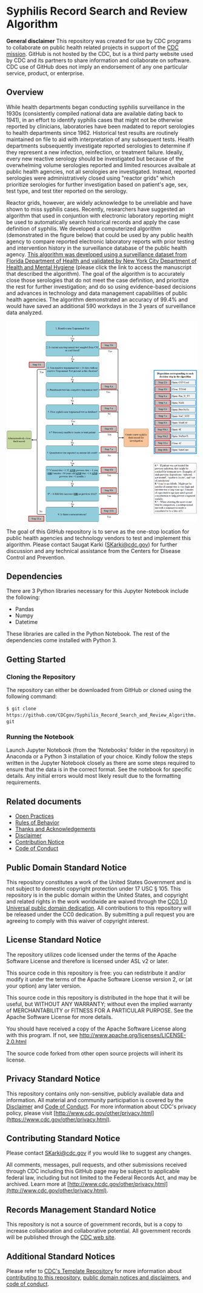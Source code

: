 # Syphilis Record Search and Review Algorithm

**General disclaimer** This repository was created for use by CDC programs to collaborate on public health related projects in support of the [CDC mission](https://www.cdc.gov/about/organization/mission.htm).  GitHub is not hosted by the CDC, but is a third party website used by CDC and its partners to share information and collaborate on software. CDC use of GitHub does not imply an endorsement of any one particular service, product, or enterprise. 

## Overview

While health departments began conducting syphilis surveillance in the 1930s (consistently compiled national data are available dating back to 1941), in an effort to identify syphilis cases that might not be otherwise reported by clinicians, laboratories have been madated to report serologies to health departments since 1962. Historical test results are routinely maintained on file to aid with interpretation of any subsequent tests. Health departments subsequently investigate reported serologies to determine if they represent a new infection, reinfection, or treatment failure. Ideally, every new reactive serology should be investigated but because of the overwhelming volume serologies reported and limited resources avaibale at public health agencies, not all serologies are investigated. Instead, reported serologies were administratively closed using "reactor grids"  which prioritize serologies for further investigation based on patient's age, sex, test type, and test titer reported on the serology.

Reactor grids, however, are widely acknowledge to be unreliable and have shown to miss syphilis cases. Recently, researchers have suggested an algorithm that used in conjuntion with electronic laboratory reporting might be used to automatically search historical records and apply the case definition of syphilis. We developed a computerized algorithm (demonstrated in the figure below) that could be used by any public health agency to compare reported electronic laboratory reports with prior testing and intervention history in the surveillance database of the public health agency. [This algorithm was developed using a surveillance dataset from Florida Department of Health and validated by New York City Department of Health and Mental Hygiene](https://journals.lww.com/stdjournal/Citation/2022/01000/Automating_Case_Reporting_of_Chlamydia_and.8.aspx) (please click the link to access the manuscript that described the algorithm). The goal of the algorithm is to accurately close those serologies that do not meet the case definition, and prioritize the rest for further investigation; and do so using evidence-based decisions and advances in technology and data management capabilities of public health agencies. The algorithm demonstrated an accuracy of 99.4% and would have saved an additional 590 workdays in the 3 years of surveillance data analyzed.

![algorithm image](https://github.com/CDCgov/Syphilis_Record_Search_and_Review_Algorithm/blob/master/algorithm_manuscript_revised.png)

The goal of this GitHub repository is to serve as the one-stop location for public health agencies and technology vendors to test and implement this algorithm. Please contact Saugat Karki (SKarki@cdc.gov) for further discussion and any technical assistance from the Centers for Disease Control and Prevention. 
## Dependencies

There are 3 Python libraries necessary for this Jupyter Notebook include the following:

* Pandas
* Numpy
* Datetime

These libraries are called in the Python Notebook. The rest of the dependencies come installed with Python 3.

## Getting Started

### Cloning the Repository

The repository can either be downloaded from GitHub or cloned using the following command:

`$ git clone https://github.com/CDCgov/Syphilis_Record_Search_and_Review_Algorithm.git`

### Running the Notebook

Launch Jupyter Notebook (from the 'Notebooks' folder in the repository) in Anaconda or a Python 3 installation of your choice. Kindly follow the steps written in the Jupyter Notebook closely as there are some steps required to ensure that the data is in the correct format. See the notebook for specific details. Any initial errors would most likely result due to the formatting requirements.

## Related documents

* [Open Practices](open_practices.md)
* [Rules of Behavior](rules_of_behavior.md)
* [Thanks and Acknowledgements](thanks.md)
* [Disclaimer](DISCLAIMER.md)
* [Contribution Notice](CONTRIBUTING.md)
* [Code of Conduct](code-of-conduct.md)

## Public Domain Standard Notice
This repository constitutes a work of the United States Government and is not
subject to domestic copyright protection under 17 USC § 105. This repository is in
the public domain within the United States, and copyright and related rights in
the work worldwide are waived through the [CC0 1.0 Universal public domain dedication](https://creativecommons.org/publicdomain/zero/1.0/).
All contributions to this repository will be released under the CC0 dedication. By
submitting a pull request you are agreeing to comply with this waiver of
copyright interest.

## License Standard Notice
The repository utilizes code licensed under the terms of the Apache Software
License and therefore is licensed under ASL v2 or later.

This source code in this repository is free: you can redistribute it and/or modify it under
the terms of the Apache Software License version 2, or (at your option) any
later version.

This source code in this repository is distributed in the hope that it will be useful, but WITHOUT ANY
WARRANTY; without even the implied warranty of MERCHANTABILITY or FITNESS FOR A
PARTICULAR PURPOSE. See the Apache Software License for more details.

You should have received a copy of the Apache Software License along with this
program. If not, see http://www.apache.org/licenses/LICENSE-2.0.html

The source code forked from other open source projects will inherit its license.

## Privacy Standard Notice
This repository contains only non-sensitive, publicly available data and
information. All material and community participation is covered by the
[Disclaimer](https://github.com/CDCgov/template/blob/master/DISCLAIMER.md)
and [Code of Conduct](https://github.com/CDCgov/template/blob/master/code-of-conduct.md).
For more information about CDC's privacy policy, please visit [http://www.cdc.gov/other/privacy.html](https://www.cdc.gov/other/privacy.html).

## Contributing Standard Notice
Please contact SKarki@cdc.gov if you would like to suggest any changes. 

All comments, messages, pull requests, and other submissions received through
CDC including this GitHub page may be subject to applicable federal law, including but not limited to the Federal Records Act, and may be archived. Learn more at [http://www.cdc.gov/other/privacy.html](http://www.cdc.gov/other/privacy.html).

## Records Management Standard Notice
This repository is not a source of government records, but is a copy to increase
collaboration and collaborative potential. All government records will be
published through the [CDC web site](http://www.cdc.gov).

## Additional Standard Notices
Please refer to [CDC's Template Repository](https://github.com/CDCgov/template)
for more information about [contributing to this repository](https://github.com/CDCgov/template/blob/master/CONTRIBUTING.md),
[public domain notices and disclaimers](https://github.com/CDCgov/template/blob/master/DISCLAIMER.md),
and [code of conduct](https://github.com/CDCgov/template/blob/master/code-of-conduct.md).
